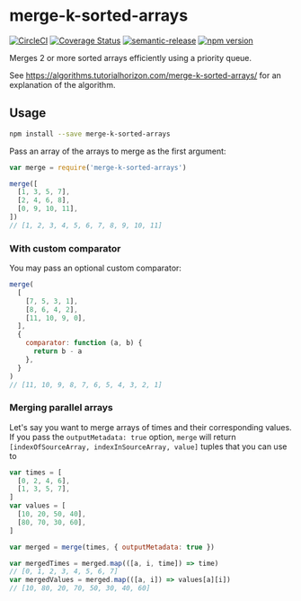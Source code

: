 # merge-k-sorted-arrays

[![CircleCI](https://circleci.com/gh/jedwards1211/merge-k-sorted-arrays.svg?style=svg)](https://circleci.com/gh/jedwards1211/merge-k-sorted-arrays)
[![Coverage Status](https://codecov.io/gh/jedwards1211/merge-k-sorted-arrays/branch/master/graph/badge.svg)](https://codecov.io/gh/jedwards1211/merge-k-sorted-arrays)
[![semantic-release](https://img.shields.io/badge/%20%20%F0%9F%93%A6%F0%9F%9A%80-semantic--release-e10079.svg)](https://github.com/semantic-release/semantic-release)
[![npm version](https://badge.fury.io/js/merge-k-sorted-arrays.svg)](https://badge.fury.io/js/merge-k-sorted-arrays)

Merges 2 or more sorted arrays efficiently using a priority queue.

See https://algorithms.tutorialhorizon.com/merge-k-sorted-arrays/ for an
explanation of the algorithm.

## Usage

```sh
npm install --save merge-k-sorted-arrays
```

Pass an array of the arrays to merge as the first argument:

```js
var merge = require('merge-k-sorted-arrays')

merge([
  [1, 3, 5, 7],
  [2, 4, 6, 8],
  [0, 9, 10, 11],
])
// [1, 2, 3, 4, 5, 6, 7, 8, 9, 10, 11]
```

### With custom comparator

You may pass an optional custom comparator:

```js
merge(
  [
    [7, 5, 3, 1],
    [8, 6, 4, 2],
    [11, 10, 9, 0],
  ],
  {
    comparator: function (a, b) {
      return b - a
    },
  }
)
// [11, 10, 9, 8, 7, 6, 5, 4, 3, 2, 1]
```

### Merging parallel arrays

Let's say you want to merge arrays of times and their corresponding values.
If you pass the `outputMetadata: true` option, `merge` will return
`[indexOfSourceArray, indexInSourceArray, value]` tuples that you can use to

```js
var times = [
  [0, 2, 4, 6],
  [1, 3, 5, 7],
]
var values = [
  [10, 20, 50, 40],
  [80, 70, 30, 60],
]

var merged = merge(times, { outputMetadata: true })

var mergedTimes = merged.map(([a, i, time]) => time)
// [0, 1, 2, 3, 4, 5, 6, 7]
var mergedValues = merged.map(([a, i]) => values[a][i])
// [10, 80, 20, 70, 50, 30, 40, 60]
```

